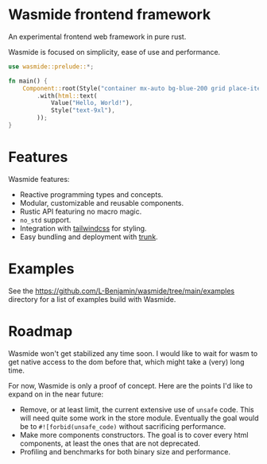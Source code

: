 # Wasmide frontend framework

An experimental frontend web framework in pure rust.

Wasmide is focused on simplicity, ease of use and performance.

```rust
use wasmide::prelude::*;

fn main() {
    Component::root(Style("container mx-auto bg-blue-200 grid place-items-center"))
        .with(html::text(
            Value("Hello, World!"),
            Style("text-9xl"),
        ));
}
```

# Features

Wasmide features:

+ Reactive programming types and concepts.
+ Modular, customizable and reusable components.
+ Rustic API featuring no macro magic.
+ `no_std` support.
+ Integration with [tailwindcss](https://tailwindcss.com/) for styling.
+ Easy bundling and deployment with [trunk](https://trunkrs.dev/).

# Examples

See the https://github.com/L-Benjamin/wasmide/tree/main/examples directory for a list of examples build with Wasmide.

# Roadmap

Wasmide won't get stabilized any time soon. I would like to wait for wasm to get
native access to the dom before that, which might take a (very) long time.

For now, Wasmide is only a proof of concept. Here are the points I'd like to expand on in the near future:
+ Remove, or at least limit, the current extensive use of `unsafe` code. This will need quite some work in the store module. Eventually the goal would be to `#![forbid(unsafe_code)` without sacrificing performance.
+ Make more components constructors. The goal is to cover every html components, at least the ones that are not deprecated.
+ Profiling and benchmarks for both binary size and performance.